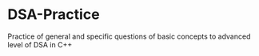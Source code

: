 # DSA-Practice     

Practice of general and specific questions of basic concepts to advanced level of DSA in C++
